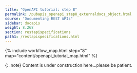 ```yaml
---
title: "OpenAPI tutorial: step 8"
permalink: /pubapis_openapi_step8_externaldocs_object.html
course: "Documenting REST APIs"
sidebar: docapis
weight: 8.268
section: restapispecifications
path1: /restapispecifications.html
---
```


{% include workflow_map.html step="8" map="content/openapi_tutorial_map.html"  %}

{: .note}
Content is under construction here...please be patient.
